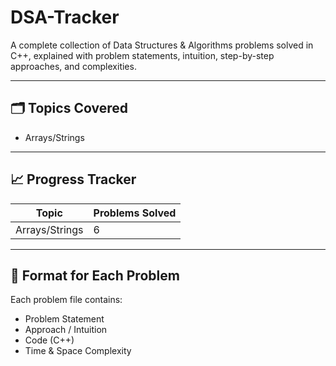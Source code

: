 # DSA-Tracker
A complete collection of Data Structures &amp; Algorithms problems solved in C++, explained with problem statements, intuition, step-by-step approaches, and complexities.

---

## 🗂️ Topics Covered
- Arrays/Strings
  
---

## 📈 Progress Tracker
| Topic | Problems Solved |
|--------|-----------------|
| Arrays/Strings | 6 |

---

## 🧩 Format for Each Problem
Each problem file contains:
- Problem Statement
- Approach / Intuition
- Code (C++)
- Time & Space Complexity

